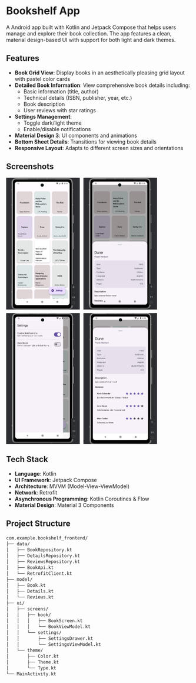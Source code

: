 # Bookshelf App

A Android app built with Kotlin and Jetpack Compose that helps users manage and explore their book collection. The app features a clean, material design-based UI with support for both light and dark themes.

## Features

- **Book Grid View**: Display books in an aesthetically pleasing grid layout with pastel color cards
- **Detailed Book Information**: View comprehensive book details including:
  - Basic information (title, author)
  - Technical details (ISBN, publisher, year, etc.)
  - Book description
  - User reviews with star ratings
- **Settings Management**: 
  - Toggle dark/light theme
  - Enable/disable notifications
- **Material Design 3**: UI components and animations
- **Bottom Sheet Details**: Transitions for viewing book details
- **Responsive Layout**: Adapts to different screen sizes and orientations

## Screenshots

<div style="display: flex; flex-wrap: wrap; gap: 10px;">
    <img src="screenshots/grid_view.png" width="200" alt="Grid View"/>
    <img src="screenshots/book_details.png" width="200" alt="Book Details"/>
    <img src="screenshots/settings_drawer.png" width="200" alt="Settings"/>
    <img src="screenshots/expanded_view.png" width="200" alt="Expanded View"/>
</div>

## Tech Stack

- **Language**: Kotlin
- **UI Framework**: Jetpack Compose
- **Architecture**: MVVM (Model-View-ViewModel)
- **Network**: Retrofit
- **Asynchronous Programming**: Kotlin Coroutines & Flow
- **Material Design**: Material 3 Components

## Project Structure

```
com.example.bookshelf_frontend/
├── data/   
│   ├── BookRepository.kt
│   ├── DetailsRepository.kt   
│   ├── ReviewsRepository.kt     
│   ├── BookApi.kt
│   └── RetrofitClient.kt
├── model/
│   ├── Book.kt
│   ├── Details.kt
│   └── Reviews.kt
├── ui/
│   ├── screens/
│   │   ├── book/
│   │   │   ├── BookScreen.kt
│   │   │   └── BookViewModel.kt
│   │   └── settings/
│   │       ├── SettingsDrawer.kt
│   │       └── SettingsViewModel.kt
│   └── theme/
│       ├── Color.kt
│       ├── Theme.kt
│       └── Type.kt
└── MainActivity.kt
